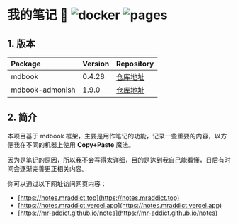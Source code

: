# 我的笔记 👻 ![docker](https://github.com/MR-Addict/notes/actions/workflows/docker.yml/badge.svg) ![pages](https://github.com/MR-Addict/notes/actions/workflows/pages.yml/badge.svg)

## 1. 版本

| Package         | Version | Repository                                                 |
| :-------------- | :------ | :--------------------------------------------------------- |
| mdbook          | 0.4.28  | [仓库地址](https://github.com/rust-lang/mdBook)            |
| mdbook-admonish | 1.9.0   | [仓库地址](https://github.com/tommilligan/mdbook-admonish) |

## 2. 简介

本项目基于 mdbook 框架，主要是用作笔记的功能，记录一些重要的内容，以方便我在不同的机器上使用 **Copy+Paste** 魔法。

因为是笔记的原因，所以我不会写得太详细，目的是达到我自己能看懂，日后有时间会逐渐完善更正相关内容。

你可以通过以下网址访问网页内容：

- [https://notes.mraddict.top](https://notes.mraddict.top)
- [https://notes.mraddict.vercel.app](https://notes.mraddict.vercel.app)
- [https://mr-addict.github.io/notes](https://mr-addict.github.io/notes)
